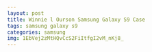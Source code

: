 ```yaml
---
layout: post
title: Winnie l Ourson Samsung Galaxy S9 Case
tags: samsung galaxy s9
categories: samsung
img: 1EbVej2zMtHQvCcS2FiItfgI2vM_nKj8_
---
```

